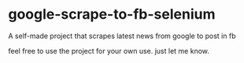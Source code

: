 # google-scrape-to-fb-selenium
A self-made project that scrapes latest news from google to post in fb

feel free to use the project for your own use. just let me know.
